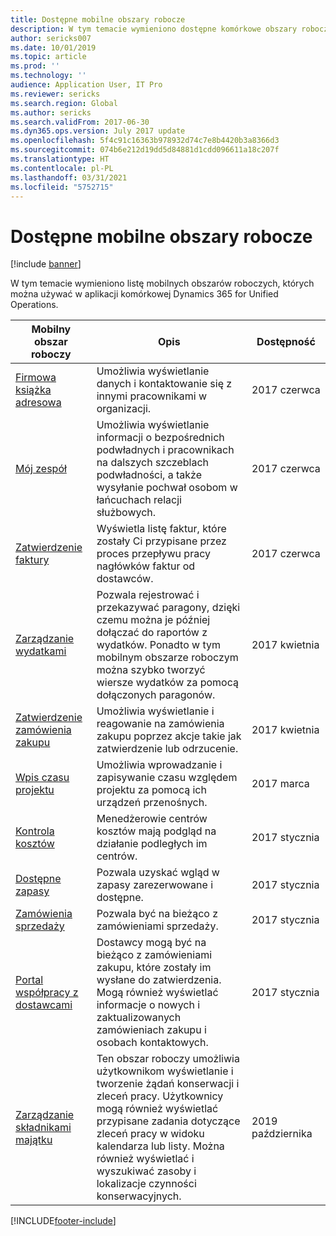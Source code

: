 ```yaml
---
title: Dostępne mobilne obszary robocze
description: W tym temacie wymieniono dostępne komórkowe obszary robocze.
author: sericks007
ms.date: 10/01/2019
ms.topic: article
ms.prod: ''
ms.technology: ''
audience: Application User, IT Pro
ms.reviewer: sericks
ms.search.region: Global
ms.author: sericks
ms.search.validFrom: 2017-06-30
ms.dyn365.ops.version: July 2017 update
ms.openlocfilehash: 5f4c91c16363b978932d74c7e8b4420b3a8366d3
ms.sourcegitcommit: 074b6e212d19dd5d84881d1cdd096611a18c207f
ms.translationtype: HT
ms.contentlocale: pl-PL
ms.lasthandoff: 03/31/2021
ms.locfileid: "5752715"
---
```

# <a name="available-mobile-workspaces"></a>Dostępne mobilne obszary robocze

[!include [banner](../includes/banner.md)]

W tym temacie wymieniono listę mobilnych obszarów roboczych, których można używać w aplikacji komórkowej Dynamics 365 for Unified Operations.


| Mobilny obszar roboczy     | Opis   | Dostępność   |
|----------------------|---------------|--------------|
|[Firmowa książka adresowa](company-directory-mobile-workspace.md)| Umożliwia wyświetlanie danych i kontaktowanie się z innymi pracownikami w organizacji.| 2017 czerwca |    
|[Mój zespół](manager-self-service-mobile-workspace.md)| Umożliwia wyświetlanie informacji o bezpośrednich podwładnych i pracownikach na dalszych szczeblach podwładności, a także wysyłanie pochwał osobom w łańcuchach relacji służbowych.|2017 czerwca |     
|[Zatwierdzenie faktury](invoice-approval-mobile-workspace.md)| Wyświetla listę faktur, które zostały Ci przypisane przez proces przepływu pracy nagłówków faktur od dostawców.| 2017 czerwca   |
| [Zarządzanie wydatkami](../../../finance/expense-management/expense-management-mobile-workspace.md) | Pozwala rejestrować i przekazywać paragony, dzięki czemu można je później dołączać do raportów z wydatków. Ponadto w tym mobilnym obszarze roboczym można szybko tworzyć wiersze wydatków za pomocą dołączonych paragonów. | 2017 kwietnia |
| [Zatwierdzenie zamówienia zakupu](../../../supply-chain/procurement/purchase-order-mobile-workspace.md) | Umożliwia wyświetlanie i reagowanie na zamówienia zakupu poprzez akcje takie jak zatwierdzenie lub odrzucenie. | 2017 kwietnia |
| [Wpis czasu projektu](../../../finance/project-management/project-time-entry-mobile-workspace.md) | Umożliwia wprowadzanie i zapisywanie czasu względem projektu za pomocą ich urządzeń przenośnych. | 2017 marca |
| [Kontrola kosztów](../../../finance/cost-accounting/cost-controlling-mobile-workspace.md)     | Menedżerowie centrów kosztów mają podgląd na działanie podległych im centrów.                                                                                               |  2017 stycznia        |
| [Dostępne zapasy](../../../supply-chain/inventory/inventory-on-hand-mobile-workspace.md)    | Pozwala uzyskać wgląd w zapasy zarezerwowane i dostępne.                                                                                                    |   2017 stycznia       |
| [Zamówienia sprzedaży](../../../supply-chain/sales-marketing/sales-orders-mobile-workspace.md)         | Pozwala być na bieżąco z zamówieniami sprzedaży.                                                                                                                          |  2017 stycznia                  |
| [Portal współpracy z dostawcami](../../../supply-chain/procurement/vendor-collaboration-mobile-workspace.md) | Dostawcy mogą być na bieżąco z zamówieniami zakupu, które zostały im wysłane do zatwierdzenia. Mogą również wyświetlać informacje o nowych i zaktualizowanych zamówieniach zakupu i osobach kontaktowych. |2017 stycznia    |
| [Zarządzanie składnikami majątku](../../../supply-chain/asset-management/asset-management-mobile-workspace.md) | Ten obszar roboczy umożliwia użytkownikom wyświetlanie i tworzenie żądań konserwacji i zleceń pracy. Użytkownicy mogą również wyświetlać przypisane zadania dotyczące zleceń pracy w widoku kalendarza lub listy. Można również wyświetlać i wyszukiwać zasoby i lokalizacje czynności konserwacyjnych. |2019 października    |


[!INCLUDE[footer-include](../../../includes/footer-banner.md)]
